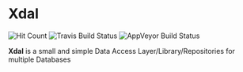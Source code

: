 # Xdal

![Hit Count](http://hits.dwyl.io/robson-rocha/xdal.svg)
![Travis Build Status](https://api.travis-ci.org/Robson-Rocha/Xdal.svg?branch=master)
![AppVeyor Build Status](https://ci.appveyor.com/api/projects/status/0bq5ilj6peaiw3et?svg=true)

**Xdal** is a small and simple Data Access Layer/Library/Repositories for multiple Databases